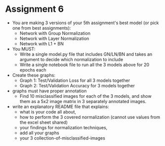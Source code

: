 # Assignment 6

* You are making 3 versions of your 5th assignment's best model (or pick one from best assignments):
    * Network with Group Normalization
    * Network with Layer Normalization
    * Network with L1 + BN
* You MUST:
    * Write a single model.py file that includes GN/LN/BN and takes an argument to decide which normalization to include
    * Write a single notebook file to run all the 3 models above for 20 epochs each
* Create these graphs:
    * Graph 1: Test/Validation Loss for all 3 models together
    * Graph 2: Test/Validation Accuracy for 3 models together
* graphs must have proper annotation
    * Find 10 misclassified images for each of the 3 models, and show them as a 5x2 image matrix in 3 separately annotated images. 
* write an explanatory README file that explains:
    * what is your code all about,
    * how to perform the 3 covered normalization (cannot use values from the excel sheet shared)
    * your findings for normalization techniques,
    * add all your graphs
    * your 3 collection-of-misclassified-images 